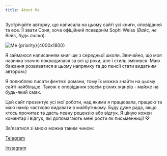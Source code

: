 ```yaml
---
title: About Me
---
```


Зустрічайте авторку, що написала на цьому сайті усі книги, оповідання та есе. Її звати Соня, хоча офіційний псевдонім
Sophi Weiss (*Вайс, не Вейс, будь ласка*).

![Me {priority}{4000x1800}](/IMG_20230716_002614_458.jpg)

Я займаюся написанням книг ще з середньої школи. Звичайно, що моя навичка значно покращилася за всі ці роки, але і стиль
змінився. Маю бажання розвиватися в цьому напрямку та до пенсії стати видатним автором:)

Я полюбляю писати фентезі романи, тому їх можна знайти на цьому сайті найбільше. Також є оповідання зовсім різних
жанрів - майже на будь-який смак.

Цей сайт презентує усі мої роботи, над якими я працювала, працюю та маю намір частково видавати в майбутньому. Буду дуже
рада, якщо хтось прочитає та дасть певну рецензію або відгук. Я ціную кожен коментар і відгук, які допомагають мені
рости як письменниці! **♡**

Зв'язатися зі мною можна таким чином:

[Telegram](https://t.me/sophi_mania)

[Instagram](https://www.instagram.com/__sophi_mania__/)
